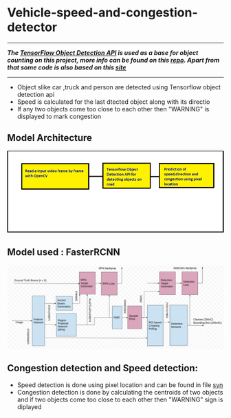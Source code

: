 # Vehicle-speed-and-congestion-detector

---

***The [TensorFlow Object Detection API]("https://github.com/tensorflow/models/tree/master/research/object_detection") is used as a base for object counting on this project, more info can be found on this [repo](https://github.com/nins15/Vehicle-speed-and-congestion-detector/tree/master/utils). Apart from that some code is also based on this [site](https://pythonprogramming.net/introduction-use-tensorflow-object-detection-api-tutorial/)***

---


* Object slike car ,truck and person are detected using Tensorflow object detection api
* Speed is calculated for the last dtected object along with its directio
* If any two objects come too close to each other then "WARNING" is displayed to mark congestion

## Model Architecture


<p align="center">
  <img src="https://github.com/nins15/Vehicle-speed-and-congestion-detector/blob/master/images/Modelarchitecture.png">
</p>

## Model used : FasterRCNN
<p align="center">
  <img src="https://github.com/nins15/Vehicle-speed-and-congestion-detector/blob/master/images/fasterrcnn.png">
</p>

## Congestion detection and Speed detection:

* Speed detection is done using pixel location and can be found in file [syn](https://github.com/nins15/Vehicle-speed-and-congestion-detector/blob/master/utils/syn.py)
* Congestion detection is done by calculating the centroids of two objects and if two objects come too close to each other then "WARNING" sign is diplayed
